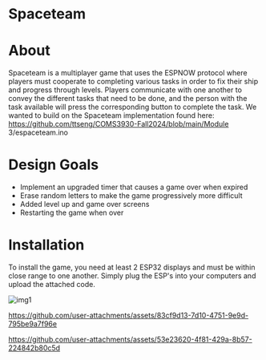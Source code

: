 # Spaceteam

# About
Spaceteam is a multiplayer game that uses the ESPNOW protocol where players must cooperate to completing various tasks in order to fix their ship and progress through levels. Players communicate
with one another to convey the different tasks that need to be done, and the person with the task available will press the corresponding button to complete the task. We wanted to build on the Spaceteam implementation found here: https://github.com/ttseng/COMS3930-Fall2024/blob/main/Module 3/espaceteam.ino 

# Design Goals
- Implement an upgraded timer that causes a game over when expired
- Erase random letters to make the game progressively more difficult
- Added level up and game over screens
- Restarting the game when over

# Installation
To install the game, you need at least 2 ESP32 displays and must be within close range to one another. Simply plug the ESP's into your computers and upload the attached code.

![img1](https://github.com/user-attachments/assets/5b1c72fe-4dcd-4bae-a918-79f661c9bdd0)

https://github.com/user-attachments/assets/83cf9d13-7d10-4751-9e9d-795be9a7f96e

https://github.com/user-attachments/assets/53e23620-4f81-429a-8b57-224842b80c5d

